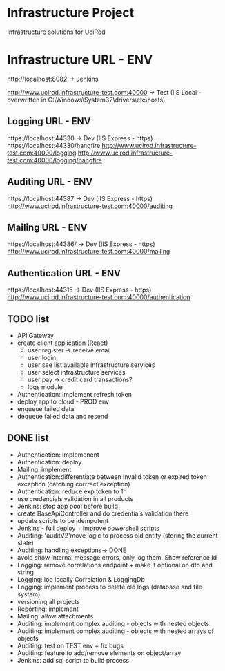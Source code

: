 # Infrastructure Project
Infrastructure solutions for UciRod

# Infrastructure URL - ENV
http://localhost:8082 -> Jenkins

http://www.ucirod.infrastructure-test.com:40000 -> Test (IIS Local - overwritten in C:\Windows\System32\drivers\etc\hosts)

## Logging URL - ENV
https://localhost:44330 -> Dev (IIS Express - https)
https://localhost:44330/hangfire
http://www.ucirod.infrastructure-test.com:40000/logging
http://www.ucirod.infrastructure-test.com:40000/logging/hangfire

## Auditing URL - ENV
https://localhost:44387 -> Dev (IIS Express - https)
http://www.ucirod.infrastructure-test.com:40000/auditing

## Mailing URL - ENV
https://localhost:44386/ -> Dev (IIS Express - https)
http://www.ucirod.infrastructure-test.com:40000/mailing

## Authentication URL - ENV
https://localhost:44315 -> Dev (IIS Express - https)
http://www.ucirod.infrastructure-test.com:40000/authentication

## TODO list
* API Gateway
* create client application (React)
  * user register -> receive email
  * user login
  * user see list available infrastructure services
  * user select infrastructure services
  * user pay -> credit card transactions?
  * logs module
* Authentication: implement refresh token
* deploy app to cloud - PROD env
* enqueue failed data
* dequeue failed data and resend

## DONE list
* Authentication: implemenent
* Authentication: deploy
* Mailing: implement
* Authentication:differentiate between invalid token or expired token exception (catching corrrect exception)
* Authentication: reduce exp token to 1h
* use credencials validation in all products
* Jenkins: stop app pool before build
* create BaseApiController and do credentials validation there
* update scripts to be idempotent
* Jenkins - full deploy + improve powershell scripts
* Auditing: 'auditV2'move logic to process old entity (storing the current state)
* Auditing: handling exceptions-> DONE
* avoid show internal message errors, only log them. Show reference Id
* Logging: remove correlations endpoint + make it optional on dto and string
* Logging: log locally Correlation & LoggingDb
* Logging: implement process to delete old logs (database and file system)
* versioning all projects
* Reporting: implement
* Mailing: allow attachments
* Auditing: implement complex auditing - objects with nested objects
* Auditing: implement complex auditing - objects with nested arrays of objects
* Auditing: test on TEST env + fix bugs
* Auditing: feature to add/remove elements on object/array
* Jenkins: add sql script to build process
